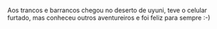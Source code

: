 Aos trancos e barrancos chegou no deserto de uyuni, teve o celular furtado, mas conheceu outros aventureiros  e foi feliz para sempre :-)